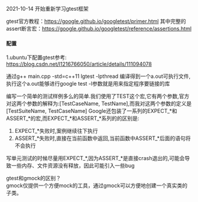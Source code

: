2021-10-14 开始重新学习gtest框架

 gtest官方教程：https://google.github.io/googletest/primer.html
 其中完整的assert断言宏：https://google.github.io/googletest/reference/assertions.html

#### 配置  
1.ubuntu下配置gtest参考: https://blog.csdn.net/l1216766050/article/details/111094078  

通过g++ main.cpp -std=c++11 lgtest -lpthread 编译得到一个a.out可执行文件,执行这个a.out能够进行google test
-l参数就是用来指定程序要链接的库

编写一个简单的测试样例多么的简单.我们使用了TEST这个宏,它有两个参数,官方对这两个参数的解释为:[TestCaseName, TestName],而我对这两个参数的定义是[TestSuiteName, TestCaseName]
Google还包装了一系列的EXPECT_*和ASSERT_*的宏,而EXPECT_*和ASSERT_*系列的的区别是:  
1. EXPECT_*失败时,案例继续往下执行  
2. ASSERT_*失败时,直接在当前函数中返回,当前函数中ASSERT_*后面的语句将不会执行

写单元测试的时候尽量用EXPECT_*,因为ASSERT_*是直接crash退出的,可能会导致一些内存、文件资源没有释放，因此可能引入一些bug  

gtest和gmock的区别？  
    gmock仅提供一个方便mock的工具，通过gmock可以方便地创建一个真实类的子类。